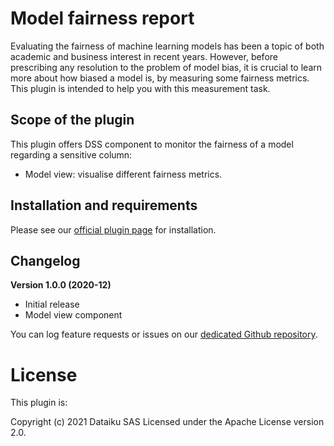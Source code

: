 # Model fairness report

Evaluating the fairness of machine learning models has been a topic of both academic and business interest in recent years. However, before prescribing any resolution to the problem of model bias, it is crucial to learn more about how biased a model is, by measuring some fairness metrics. This plugin is intended to help you with this measurement task.


## Scope of the plugin
This plugin offers DSS component to monitor the fairness of a model regarding a sensitive column:
* Model view: visualise different fairness metrics.


## Installation and requirements

Please see our [official plugin page](https://www.dataiku.com/product/plugins/model-fairness-report/) for installation.

## Changelog

**Version 1.0.0 (2020-12)**

* Initial release
* Model view component

You can log feature requests or issues on our [dedicated Github repository](https://github.com/dataiku/dss-plugin-model-fairness-report/issues).

# License
This plugin is:

Copyright (c) 2021 Dataiku SAS Licensed under the Apache License version 2.0.
